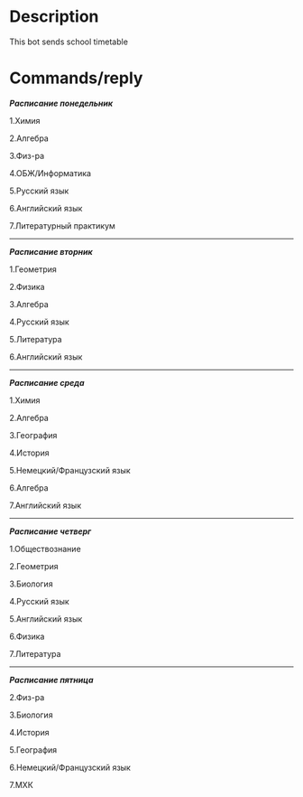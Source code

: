 # Description
This bot sends school timetable 

# Commands/reply
***Расписание понедельник***

1.Химия                           

2.Алгебра

3.Физ-ра

4.ОБЖ/Информатика

5.Русский язык

6.Английский язык

7.Литературный практикум

------------------------------------------------------------------------------------------------------------------------------------------------------------------

***Расписание вторник***

1.Геометрия

2.Физика

3.Алгебра

4.Русский язык

5.Литература

6.Английский язык

------------------------------------------------------------------------------------------------------------------------------------------------------------------

***Расписание среда***

1.Химия

2.Алгебра

3.География

4.История

5.Немецкий/Французский язык

6.Алгебра

7.Английский язык

------------------------------------------------------------------------------------------------------------------------------------------------------------------

***Расписание четверг***

1.Обществознание

2.Геометрия

3.Биология

4.Русский язык

5.Английский язык

6.Физика

7.Литература

------------------------------------------------------------------------------------------------------------------------------------------------------------------

***Расписание пятница***

2.Физ-ра

3.Биология

4.История

5.География

6.Немецкий/Французский язык

7.МХК
